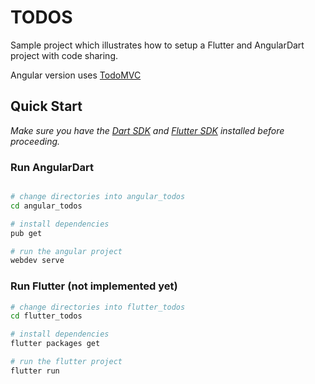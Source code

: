 # TODOS

Sample project which illustrates how to setup a Flutter and AngularDart project with code sharing.

Angular version uses [TodoMVC](http://todomvc.com/)

## Quick Start

_Make sure you have the [Dart SDK](https://www.dartlang.org/tools/sdk) and [Flutter SDK](https://flutter.io/docs/get-started/install) installed before proceeding._



### Run AngularDart

```bash

# change directories into angular_todos
cd angular_todos

# install dependencies
pub get

# run the angular project
webdev serve
```
### Run Flutter (not implemented yet)

```bash
# change directories into flutter_todos
cd flutter_todos

# install dependencies
flutter packages get

# run the flutter project
flutter run
```
